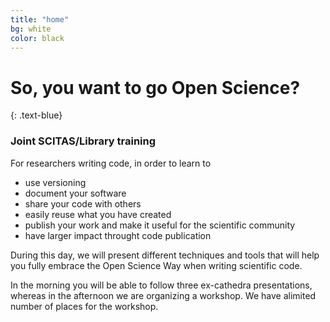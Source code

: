 ```yaml
---
title: "home"
bg: white
color: black
---
```


# So, you want to go Open Science?
{: .text-blue}

<div style="text-align: center">
<span class="fa-stack subtlecircle" style="font-size:100px; background:rgba(0,95,183,0.1)">
  <i class="fa fa-circle fa-stack-2x text-white"></i>
  <i class="fa fa-graduation-cap fa-stack-1x text-blue"></i>
</span>
</div>

### Joint SCITAS/Library training

For researchers writing code, in order to learn to

* use versioning
* document your software
* share your code with others
* easily reuse what you have created
* publish your work and make it useful for the scientific community
* have larger impact throught code publication

During this day, we will present different techniques and tools  that will help you fully embrace the Open Science Way when writing scientific code.

In the morning you will be able to follow three ex-cathedra presentations, whereas in the afternoon we are organizing a workshop. We have alimited number of places for the workshop.
